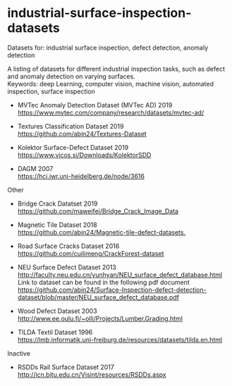 # industrial-surface-inspection-datasets
Datasets for: industrial surface inspection, defect detection, anomaly detection

A listing of datasets for different industrial inspection tasks, such as defect and anomaly detection on varying surfaces.<br/>
Keywords: deep Learning, computer vision, machine vision, automated inspection, surface inspection

* MVTec Anomaly Detection Dataset (MVTec AD) 2019<br />
https://www.mvtec.com/company/research/datasets/mvtec-ad/

* Textures Classification Dataset 2019<br />
https://github.com/abin24/Textures-Dataset

* Kolektor Surface-Defect Dataset 2019<br />
https://www.vicos.si/Downloads/KolektorSDD

* DAGM 2007<br />
https://hci.iwr.uni-heidelberg.de/node/3616


Other 


* Bridge Crack Datatset 2019<br />
https://github.com/maweifei/Bridge_Crack_Image_Data

* Magnetic Tile Dataset 2018<br />
<https://github.com/abin24/Magnetic-tile-defect-datasets.>

* Road Surface Cracks Dataset 2016<br />
https://github.com/cuilimeng/CrackForest-dataset

* NEU Surface Defect Dataset 2013<br />
http://faculty.neu.edu.cn/yunhyan/NEU_surface_defect_database.html<br />
Link to dataset can be found in the following pdf document<br />
https://github.com/abin24/Surface-Inspection-defect-detection-dataset/blob/master/NEU_surface_defect_database.pdf

* Wood Defect Dataset 2003<br />
http://www.ee.oulu.fi/~olli/Projects/Lumber.Grading.html

* TILDA Textil Dataset 1996<br />
https://lmb.informatik.uni-freiburg.de/resources/datasets/tilda.en.html



Inactive


* RSDDs Rail Surface Dataset 2017<br />
http://icn.bjtu.edu.cn/Visint/resources/RSDDs.aspx


